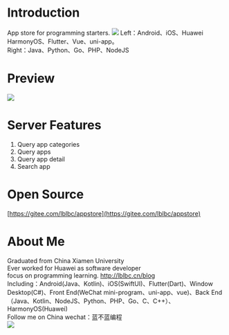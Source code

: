 # Introduction
App store for programming starters.
![](https://img-note.csdnimg.cn/faea1470ad3b4e8eba3b093d261d637d.png)
Left：Android、iOS、Huawei HarmonyOS、Flutter、Vue、uni-app。  
Right：Java、Python、Go、PHP、NodeJS


# Preview
![](https://img-blog.csdnimg.cn/c3eaa47d8a5e4ba6bef57e71d740d3da.png)
# Server Features
 1. Query app categories
 2. Query apps
 3. Query app detail
 4. Search app

# Open Source
[https://gitee.com/lblbc/appstore](https://gitee.com/lblbc/appstore)

# About Me
Graduated from China Xiamen University  
Ever worked for Huawei as software developer  
focus on programming learning. http://lblbc.cn/blog  
Including：Android(Java、Kotlin)、iOS(SwiftUI)、Flutter(Dart)、Window Desktop(C#)、Front End(WeChat mini-program、uni-app、vue)、Back End（Java、Kotlin、NodeJS、Python、PHP、Go、C、C++）、HarmonyOS(Huawei)  
Follow me on China wechat：蓝不蓝编程  
![](https://img-note.csdnimg.cn/4c62bfb4cca540b1a26825f2b1a8af7e.png)
